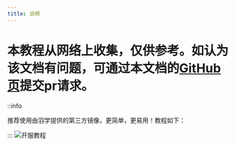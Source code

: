 ```yaml
---
title: 说明
---
```


# 本教程从网络上收集，仅供参考。如认为该文档有问题，可通过本文档的[GitHub页](https://github.com/ZengXiaoPi/Simpfun_Wiki)提交pr请求。

::info 

推荐使用由羽学提供的第三方镜像，更简单，更易用！教程如下：

:::
![开服教程](img/pages/TShock/ts-main-01.png)
